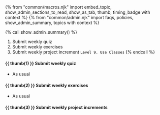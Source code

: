{% from "common/macros.njk" import embed_topic, show_admin_sections_to_read, show_as_tab, thumb, timing_badge with context %}
{% from "common/admin.njk" import faqs, policies, show_admin_summary, topics with context %}

{% call show_admin_summary() %}
1. Submit weekly quiz
1. Submit weekly exercises
1. Submit weekly project increment `Level 9. Use Classes`
{% endcall %}


#### {{ thumb(1) }} Submit weekly quiz

* As usual


#### {{ thumb(2) }} Submit weekly exercises

* As usual


#### {{ thumb(3) }} Submit weekly project increments

<span id="week8-project">

<include src="montyFragment.md" boilerplate var-displacement="../.." var-header="**Level 9. Use Classes**" var-fragment="monty-fragment.md#monty9" />
</span>
